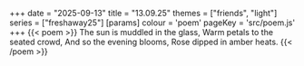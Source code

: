 +++
date = "2025-09-13"
title = "13.09.25"
themes = ["friends", "light"]
series = ["freshaway25"]
[params]
  colour = 'poem'
  pageKey = 'src/poem.js'
+++
{{< poem >}}
The sun is muddled in the glass,
Warm petals to the seated crowd,
And so the evening blooms,
Rose dipped in amber heats.
{{< /poem >}}